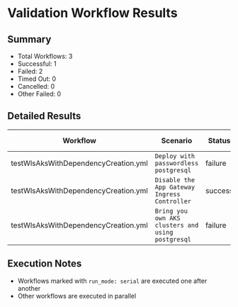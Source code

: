 # Validation Workflow Results

## Summary
- Total Workflows: 3
- Successful: 1
- Failed: 2
- Timed Out: 0
- Cancelled: 0
- Other Failed: 0

## Detailed Results

| Workflow | Scenario | Status | Duration | Run URL |
|----------|----------|---------|-----------|----------|
| testWlsAksWithDependencyCreation.yml | `Deploy with passwordless postgresql` | failure | 1h:12m:43s | [View Run](https://github.com/azure-javaee/weblogic-azure/actions/runs/16958419399) |
| testWlsAksWithDependencyCreation.yml | `Disable the App Gateway Ingress Controller` | success | 0h:55m:14s | [View Run](https://github.com/azure-javaee/weblogic-azure/actions/runs/16959916834) |
| testWlsAksWithDependencyCreation.yml | `Bring you own AKS clusters and using postgresql` | failure | 0h:25m:19s | [View Run](https://github.com/azure-javaee/weblogic-azure/actions/runs/16961133972) |


## Execution Notes
- Workflows marked with `run_mode: serial` are executed one after another
- Other workflows are executed in parallel
